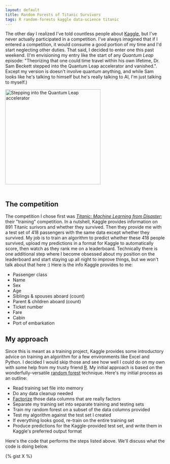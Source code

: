 ```yaml
---
layout: default
title: Random Forests of Titanic Survivors
tags: R random-forests kaggle data-science titanic
---
```


The other day I realized I've told countless people about [Kaggle](http://www.kaggle.com/), but I've never actually participated in a competition.  I've always imagined that if I entered a competition, it would consume a good portion of my time and I'd start neglecting other duties.  That said, I decided to enter one this past weekend.  (I'm envisioning my entry like the start of any _Quantum Leap_ episode: "Theorizing that one could time travel within his own lifetime, Dr. Sam Beckett stepped into the Quantum Leap accelerator and vanished.".  Except my version is doesn't involve quantum anything, and while Sam looks like he's talking to himself but he's really talking to Al, I'm just talking to myself.)

<div class="text-center">
  <img src="http://www.staffingdaily.com/wp-content/uploads/2013/04/full-quantum-leap-screenshot.jpg" alt="Stepping into the Quantum Leap accelerator" style="width: 300px; margin-bottom: 20px;"/>
</div>

## The competition

The competition I chose first was _[Titanic: Machine Learning from Disaster](https://www.kaggle.com/c/titanic-gettingStarted)_; their "training" competition.  In a nutshell, Kaggle provides information on 891 Titanic surivors and whether they survived.  Then they provide me with a test set of 418 passengers with the same data except whether they survived.  My job is to train an algorithm to predict whether these 418 people survived, upload my predictions in a format for Kaggle to automatically score, then watch as they rank me on a leaderboard.  Technically there is one additional step where I become obsessed about my position on the leaderboard and start staying up all night to improve things, but we won't talk about that here :)  Here is the info Kaggle provides to me:

* Passenger class
* Name
* Sex
* Age
* Siblings & spouses aboard (count)
* Parent & children aboard (count)
* Ticket number
* Fare
* Cabin
* Port of embarkation

## My approach

Since this is meant as a training project, Kaggle provides some introductory advice on training an algorithm for a few environments like Excel and Python.  I decided I would skip those and see how well I could do on my own with some help from my trusty friend [R](http://www.r-project.org/).  My initial approach is based on the wonderfully-versatile [random forest](http://en.wikipedia.org/wiki/Random_forest) technique.  Here's my initial process as an outline:

* Read training set file into memory
* Do any data cleanup needed
* [Factorize](http://www.stat.berkeley.edu/classes/s133/factors.html) those data columns that are really factors
* Separate my training set into separate training and testing sets
* Train my random forest on a subset of the data columns provided
* Test my algorithm against the test set I created
* If everything looks good, re-train on the entire training set
* Produce predictions for the Kaggle-provided test set, and write them in Kaggle's preferred output format

Here's the code that performs the steps listed above.  We'll discuss what the code is doing below.

{% gist X %}